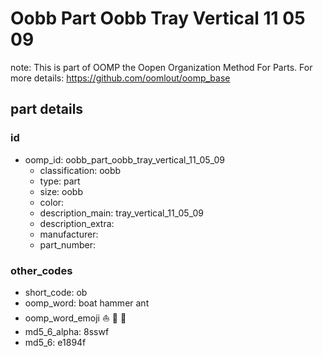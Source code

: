 # Oobb Part Oobb Tray Vertical 11 05 09  

note: This is part of OOMP the Oopen Organization Method For Parts. For more details: https://github.com/oomlout/oomp_base

##  part details





### id
* oomp_id: oobb_part_oobb_tray_vertical_11_05_09
  * classification: oobb
  * type: part
  * size: oobb
  * color: 
  * description_main: tray_vertical_11_05_09
  * description_extra: 
  * manufacturer: 
  * part_number: 

### other_codes
* short_code: ob
* oomp_word: boat hammer ant
* oomp_word_emoji :boat: :hammer: :ant:
* md5_6_alpha: 8sswf
* md5_6: e1894f